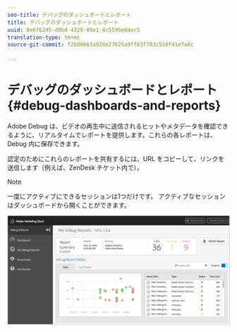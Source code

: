 ```yaml
---
seo-title: デバッグのダッシュボードとレポート
title: デバッグのダッシュボードとレポート
uuid: 8e6f6245-d8bd-4329-89e1-4c5595e04ec5
translation-type: tm+mt
source-git-commit: f2b08663a928e27625a9ff63f783c510f41e7a8c

---
```



# デバッグのダッシュボードとレポート{#debug-dashboards-and-reports}

Adobe Debug は、ビデオの再生中に送信されるヒットやメタデータを確認できるように、リアルタイムでレポートを提供します。これらの各レポートは、Debug 内に保存できます。

認定のためにこれらのレポートを共有するには、URL をコピーして、リンクを送信します（例えば、ZenDesk チケット内で）。

>[!NOTE]
>
>一度にアクティブにできるセッションは1つだけです。 アクティブなセッションはダッシュボードから開くことができます。

![](assets/debug-dashboard.png)


